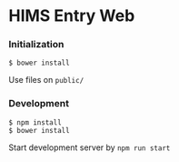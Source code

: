 # HIMS Entry Web

### Initialization

```shell
$ bower install
```

Use files on ``public/``

### Development

```shell
$ npm install
$ bower install
```

Start development server by ``npm run start``
